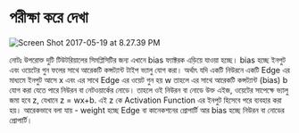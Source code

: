 # পরীক্ষা করে দেখা

![Screen Shot 2017-05-19 at 8.27.39 PM](https://nuhil.files.wordpress.com/2017/05/screen-shot-2017-05-19-at-8-27-39-pm.png)

নোটঃ উপরোক্ত দুটি টিউটরিয়ালের সিমপ্লিসিটির জন্য এখানে bias ফ্যাক্টরক এড়িয়ে যাওয়া হচ্ছে। bias হচ্ছে ইনপুট এবং ওয়েটের গুন ফলের সাথে আরেকটি কন্সট্যান্ট টাইপ ভ্যালু যোগ করা। অর্থাৎ যদি একটি নিউরনে একটি Edge এর মাধ্যমে ইনপুট আসে x এবং এর সাথে Edge এর ওয়েট গুন হয় w তাহলে এর সাথে আরেকটি কন্সট্যান্ট \(bias\) b যোগ করা যেতে পারে নিউরন বা নেটওয়ার্কের নোডে। তাহলে ওই নিউরন বা নোডে উক্ত এইজ, ওয়েটের সাপেক্ষে ভ্যালু জমা হবে z, যেখানে z = wx+b. এই z কে Activation Function এর ইনপুট হিসেবে পরে ব্যবহার করা হয়। আরেকভাবে বলা যায় - weight হচ্ছে Edge বা কানেকশনের প্রোপার্টি আর bias হচ্ছে নিউরন বা নোডের প্রোপার্টি।

